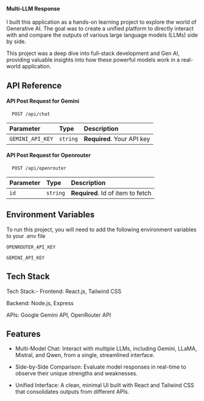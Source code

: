 #### Multi-LLM Response

I built this application as a hands-on learning project to explore the world of Generative AI. The goal was to create a unified platform to directly interact with and compare the outputs of various large language models (LLMs) side by side.

This project was a deep dive into full-stack development and Gen AI, providing valuable insights into how these powerful models work in a real-world application.



## API Reference

#### API Post Request for Gemini

```http
  POST /api/chat
```

| Parameter | Type     | Description                |
| :-------- | :------- | :------------------------- |
| `GEMINI_API_KEY` | `string` | **Required**. Your API key |

#### API Post Request for Openrouter

```http
  POST /api/openrouter
```

| Parameter | Type     | Description                       |
| :-------- | :------- | :-------------------------------- |
| `id`      | `string` | **Required**. Id of item to fetch |




## Environment Variables

To run this project, you will need to add the following environment variables to your .env file

`OPENROUTER_API_KEY`

`GEMINI_API_KEY`


## Tech Stack

Tech Stack:-
Frontend: React.js, Tailwind CSS

Backend: Node.js, Express

APIs: Google Gemini API, OpenRouter API


## Features

- Multi-Model Chat: Interact with multiple LLMs, including Gemini, LLaMA, Mistral, and Qwen, from a single, streamlined interface.

- Side-by-Side Comparison: Evaluate model responses in real-time to observe their unique strengths and weaknesses.

- Unified Interface: A clean, minimal UI built with React and Tailwind CSS that consolidates outputs from different APIs.
